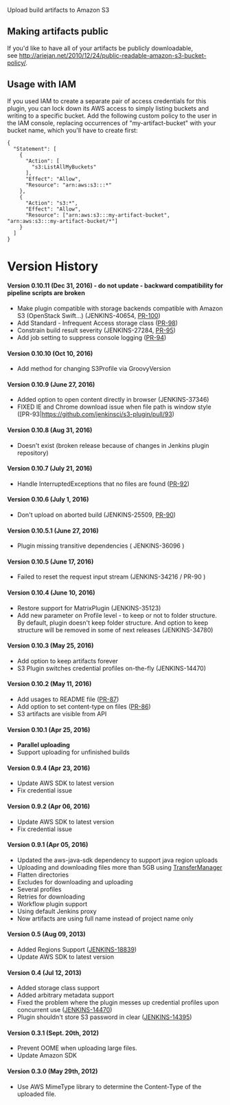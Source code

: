 
Upload build artifacts to Amazon S3

## Making artifacts public

If you'd like to have all of your artifacts be publicly downloadable,
see <http://ariejan.net/2010/12/24/public-readable-amazon-s3-bucket-policy/>.

## Usage with IAM

If you used IAM to create a separate pair of access credentials for this
plugin, you can lock down its AWS access to simply listing buckets and
writing to a specific bucket. Add the following custom policy to the
user in the IAM console, replacing occurrences of "my-artifact-bucket"
with your bucket name, which you'll have to create first:

``` syntaxhighlighter-pre
{
  "Statement": [
    {
      "Action": [
        "s3:ListAllMyBuckets"
      ],
      "Effect": "Allow",
      "Resource": "arn:aws:s3:::*"
    },
    {
      "Action": "s3:*",
      "Effect": "Allow",
      "Resource": ["arn:aws:s3:::my-artifact-bucket", "arn:aws:s3:::my-artifact-bucket/*"]
    }
  ]
}
```

# Version History

#### Version 0.10.11 (Dec 31, 2016) - do not update - backward compatibility for pipeline scripts are broken

-   Make plugin compatible with storage backends compatible with Amazon
    S3 (OpenStack Swift...) (JENKINS-40654,
    [PR-100](https://github.com/jenkinsci/s3-plugin/pull/100))
-   Add Standard - Infrequent Access storage class
    ([PR-98](https://github.com/jenkinsci/s3-plugin/pull/98))
-   Constrain build result severity (JENKINS-27284,
    [PR-95](https://github.com/jenkinsci/s3-plugin/pull/95))
-   Add job setting to suppress console logging
    ([PR-94](https://github.com/jenkinsci/s3-plugin/pull/94))

#### Version 0.10.10 (Oct 10, 2016)

-   Add method for changing S3Profile via GroovyVersion

#### Version 0.10.9 (June 27, 2016)

-   Added option to open content directly in browser (JENKINS-37346)
-   FIXED IE and Chrome download issue when file path is window style
    (\[PR-93\|https://github.com/jenkinsci/s3-plugin/pull/93)

#### Version 0.10.8 (Aug 31, 2016)

-   Doesn't exist (broken release because of changes in Jenkins plugin
    repository)

#### Version 0.10.7 (July 21, 2016)

-   Handle InterruptedExceptions that no files are found
    ([PR-92](https://github.com/jenkinsci/s3-plugin/pull/92))

#### Version 0.10.6 (July 1, 2016)

-   Don't upload on aborted build (JENKINS-25509,
    [PR-90](https://github.com/jenkinsci/s3-plugin/pull/90))

#### Version 0.10.5.1 (June 27, 2016)

-   Plugin missing transitive dependencies ( JENKINS-36096 )

#### Version 0.10.5 (June 17, 2016)

-   Failed to reset the request input stream (JENKINS-34216 / PR-90 )

#### Version 0.10.4 (June 10, 2016)

-   Restore support for MatrixPlugin (JENKINS-35123)
-   Add new parameter on Profile level - to keep or not to folder
    structure. By default, plugin doesn't keep folder structure. And
    option to keep structure will be removed in some of next releases
    (JENKINS-34780)

#### Version 0.10.3 (May 25, 2016)

-   Add option to keep artifacts forever
-   S3 Plugin switches credential profiles on-the-fly (JENKINS-14470)

#### Version 0.10.2 (May 11, 2016)

-   Add usages to README file
    ([PR-87](https://github.com/jenkinsci/s3-plugin/pull/87))
-   Add option to set content-type on files
    ([PR-86](https://github.com/jenkinsci/s3-plugin/pull/86))
-   S3 artifacts are visible from API

#### Version 0.10.1 (Apr 25, 2016)

-   **Parallel uploading**
-   Support uploading for unfinished builds

#### Version 0.9.4 (Apr 23, 2016)

-   Update AWS SDK to latest version
-   Fix credential issue

#### Version 0.9.2 (Apr 06, 2016)

-   Update AWS SDK to latest version
-   Fix credential issue

#### Version 0.9.1 (Apr 05, 2016)

-   Updated the aws-java-sdk dependency to support java region uploads
-   Uploading and downloading files more than 5GB using
    [TransferManager](http://docs.aws.amazon.com/AWSJavaSDK/latest/javadoc/com/amazonaws/services/s3/transfer/TransferManager.html)
-   Flatten directories
-   Excludes for downloading and uploading
-   Several profiles
-   Retries for downloading
-   Workflow plugin support
-   Using default Jenkins proxy
-   Now artifacts are using full name instead of project name only

#### Version 0.5 (Aug 09, 2013)

-   Added Regions Support
    ([JENKINS-18839](https://issues.jenkins-ci.org/browse/JENKINS-18839))
-   Update AWS SDK to latest version

#### Version 0.4 (Jul 12, 2013)

-   Added storage class support
-   Added arbitrary metadata support
-   Fixed the problem where the plugin messes up credential profiles
    upon concurrent use
    ([JENKINS-14470](https://issues.jenkins-ci.org/browse/JENKINS-14470))
-   Plugin shouldn't store S3 password in clear
    ([JENKINS-14395](https://issues.jenkins-ci.org/browse/JENKINS-14395))

#### Version 0.3.1 (Sept. 20th, 2012)

-   Prevent OOME when uploading large files.
-   Update Amazon SDK

#### Version 0.3.0 (May 29th, 2012)

-   Use AWS MimeType library to determine the Content-Type of the
    uploaded file.
